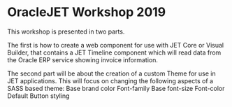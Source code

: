 # OracleJET Workshop 2019
This workshop is presented in two parts.  

The first is how to create a web component for use with JET Core or Visual Builder, that contains a JET Timeline component which will read data from the Oracle ERP service showing invoice information. 

The second part will be about the creation of a custom Theme for use in JET applications. This will focus on changing the following aspects of a SASS based theme:
  Base brand color
  Font-family
  Base font-size
  Font-color
  Default Button styling
